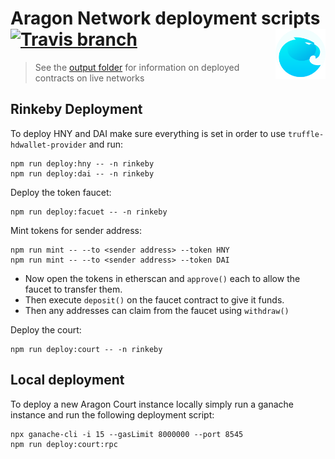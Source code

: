 # Aragon Network deployment scripts <img align="right" src=".github/assets/aragon.svg" height="80px" /> [![Travis branch](https://img.shields.io/travis/aragon/aragon-court/development.svg?style=for-the-badge)](https://travis-ci.com/aragon/aragon-court/)

> See the [output folder](./data/output) for information on deployed contracts on live networks

## Rinkeby Deployment

To deploy HNY and DAI make sure everything is set in order to use `truffle-hdwallet-provider` and run:
```
npm run deploy:hny -- -n rinkeby
npm run deploy:dai -- -n rinkeby
```

Deploy the token faucet:
```
npm run deploy:facuet -- -n rinkeby
```

Mint tokens for sender address:
```
npm run mint -- --to <sender address> --token HNY 
npm run mint -- --to <sender address> --token DAI 
```
- Now open the tokens in etherscan and `approve()` each to allow the faucet to transfer them.  
- Then execute `deposit()` on the faucet contract to give it funds.  
- Then any addresses can claim from the faucet using `withdraw()`

Deploy the court:
```
npm run deploy:court -- -n rinkeby
```


## Local deployment

To deploy a new Aragon Court instance locally simply run a ganache instance and run the following deployment script:

```
npx ganache-cli -i 15 --gasLimit 8000000 --port 8545
npm run deploy:court:rpc
```

